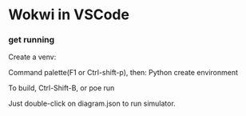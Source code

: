 # Wokwi in VSCode

### get  running

Create a venv:

Command palette(F1 or Ctrl-shift-p), then: Python create environment

To build, Ctrl-Shift-B, or poe run

Just double-click on diagram.json to run simulator.